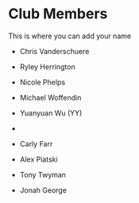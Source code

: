 Club Members
============

This is where you can add your name 



* Chris Vanderschuere
* Ryley Herrington
* Nicole Phelps
* Michael Woffendin
* Yuanyuan Wu (YY)
* 

* Carly Farr
* Alex Piatski
* Tony Twyman
* Jonah George
